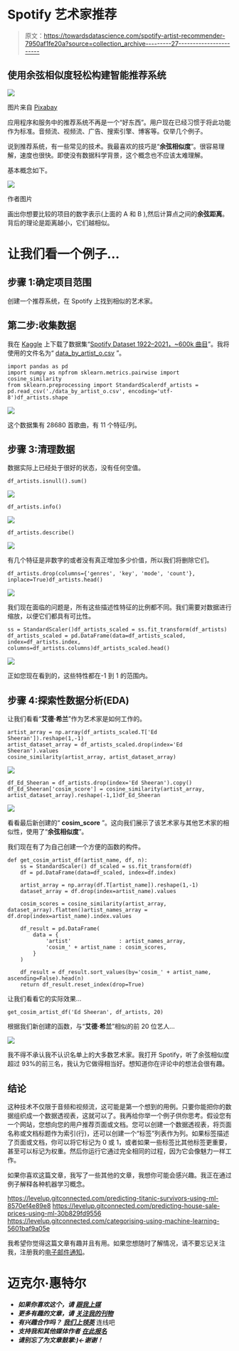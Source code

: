 # Spotify 艺术家推荐

> 原文：<https://towardsdatascience.com/spotify-artist-recommender-7950af1fe20a?source=collection_archive---------27----------------------->

## 使用余弦相似度轻松构建智能推荐系统

![](img/2bbf5cd7d9b4087d9892a803639a2956.png)

图片来自 [Pixabay](https://pixabay.com/photos/music-on-your-smartphone-spotify-1796117)

应用程序和服务中的推荐系统不再是一个“好东西”。用户现在已经习惯于将此功能作为标准。音频流、视频流、广告、搜索引擎、博客等。仅举几个例子。

说到推荐系统，有一些常见的技术。我最喜欢的技巧是“**余弦相似度**”。很容易理解，速度也很快。即使没有数据科学背景，这个概念也不应该太难理解。

基本概念如下。

![](img/46bc4d90a65b2b9b6c097838a0b02ba5.png)

作者图片

画出你想要比较的项目的数字表示(上面的 A 和 B ),然后计算点之间的**余弦距离**。背后的理论是距离越小，它们越相似。

# 让我们看一个例子…

## 步骤 1:确定项目范围

创建一个推荐系统，在 Spotify 上找到相似的艺术家。

## 第二步:收集数据

我在 [Kaggle](https://www.kaggle.com/) 上下载了数据集“[Spotify Dataset 1922–2021，~600k 曲目](https://www.kaggle.com/yamaerenay/spotify-dataset-19212020-160k-tracks)”。我将使用的文件名为“ [data_by_artist_o.csv](https://www.kaggle.com/yamaerenay/spotify-dataset-19212020-160k-tracks?select=data_by_artist_o.csv) ”。

```
import pandas as pd
import numpy as npfrom sklearn.metrics.pairwise import cosine_similarity
from sklearn.preprocessing import StandardScalerdf_artists = pd.read_csv('./data_by_artist_o.csv', encoding='utf-8')df_artists.shape
```

![](img/c5f860a981fe500957148a96c2f308b7.png)

这个数据集有 28680 首歌曲，有 11 个特征/列。

## 步骤 3:清理数据

数据实际上已经处于很好的状态，没有任何空值。

```
df_artists.isnull().sum()
```

![](img/e0f5df93f4d0f4b586be72bff238d04b.png)

```
df_artists.info()
```

![](img/01acefbcc9300fdb6a9f3b9f87eaa6cf.png)

```
df_artists.describe()
```

![](img/f24b3ab68db88ce6cb9fa19e9ffdcd49.png)

有几个特征是非数字的或者没有真正增加多少价值，所以我们将删除它们。

```
df_artists.drop(columns={'genres', 'key', 'mode', 'count'}, inplace=True)df_artists.head()
```

![](img/56bb350f3649344636e86be7d38e3eb3.png)

我们现在面临的问题是，所有这些描述性特征的比例都不同。我们需要对数据进行缩放，以便它们都具有可比性。

```
ss = StandardScaler()df_artists_scaled = ss.fit_transform(df_artists)
df_artists_scaled = pd.DataFrame(data=df_artists_scaled, index=df_artists.index, columns=df_artists.columns)df_artists_scaled.head()
```

![](img/5b98e267e9724f23c5be6c5dc67ba03f.png)

正如您现在看到的，这些特性都在-1 到 1 的范围内。

## 步骤 4:探索性数据分析(EDA)

让我们看看“**艾德·希兰**”作为艺术家是如何工作的。

```
artist_array = np.array(df_artists_scaled.T['Ed Sheeran']).reshape(1,-1)
artist_dataset_array = df_artists_scaled.drop(index='Ed Sheeran').values
cosine_similarity(artist_array, artist_dataset_array)
```

![](img/52331db6de5739ca226f6c68d1544405.png)

```
df_Ed_Sheeran = df_artists.drop(index='Ed Sheeran').copy()
df_Ed_Sheeran['cosim_score'] = cosine_similarity(artist_array, artist_dataset_array).reshape(-1,1)df_Ed_Sheeran
```

![](img/b42c6a9833a283ea97c85f6b0d131db1.png)

看看最后新创建的“ **cosim_score** ”。这向我们展示了该艺术家与其他艺术家的相似性，使用了“**余弦相似度**”。

我们现在有了为自己创建一个方便的函数的构件。

```
def get_cosim_artist_df(artist_name, df, n):
    ss = StandardScaler() df_scaled = ss.fit_transform(df)
    df = pd.DataFrame(data=df_scaled, index=df.index)

    artist_array = np.array(df.T[artist_name]).reshape(1,-1)
    dataset_array = df.drop(index=artist_name).values

    cosim_scores = cosine_similarity(artist_array, dataset_array).flatten()artist_names_array = df.drop(index=artist_name).index.values

    df_result = pd.DataFrame(
        data = {
            'artist'               : artist_names_array,
            'cosim_' + artist_name : cosim_scores,
        }
    )

    df_result = df_result.sort_values(by='cosim_' + artist_name, ascending=False).head(n)    
    return df_result.reset_index(drop=True)
```

让我们看看它的实际效果…

```
get_cosim_artist_df('Ed Sheeran', df_artists, 20)
```

根据我们新创建的函数，与“**艾德·希兰**”相似的前 20 位艺人…

![](img/e4759a8ade612296eb59cc02d565da62.png)

我不得不承认我不认识名单上的大多数艺术家。我打开 Spotify，听了余弦相似度超过 93%的前三名，我认为它做得相当好。想知道你在评论中的想法会很有趣。

## 结论

这种技术不仅限于音频和视频流，这可能是第一个想到的用例。只要你能把你的数据组织成一个数据透视表，这就可以了。我再给你举一个例子供你思考。假设您有一个网站，您想向您的用户推荐页面或文档。您可以创建一个数据透视表，将页面名称或文档标题作为索引(行)，还可以创建一个“标签”列表作为列。如果标签描述了页面或文档，你可以将它标记为 0 或 1，或者如果一些标签比其他标签更重要，甚至可以标记为权重。然后你运行它通过完全相同的过程，因为它会像魅力一样工作。

如果你喜欢这篇文章，我写了一些其他的文章，我想你可能会感兴趣。我正在通过例子解释各种机器学习概念。

<https://levelup.gitconnected.com/predicting-titanic-survivors-using-ml-8570ef4e89e8>  <https://levelup.gitconnected.com/predicting-house-sale-prices-using-ml-30b829fd9556>  <https://levelup.gitconnected.com/categorising-using-machine-learning-5601baf9a05e>  

我希望你觉得这篇文章有趣并且有用。如果您想随时了解情况，请不要忘记关注我，注册我的[电子邮件通知](https://whittle.medium.com/subscribe)。

# 迈克尔·惠特尔

*   ***如果你喜欢这个，请*** [***跟我上媒***](https://whittle.medium.com/)
*   ***更多有趣的文章，请*** [***关注我的刊物***](https://medium.com/trading-data-analysis)
*   ***有兴趣合作吗？*** [***我们上领英***](https://www.linkedin.com/in/miwhittle/) 连线吧
*   ***支持我和其他媒体作者*** [***在此报名***](https://whittle.medium.com/membership)
*   ***请别忘了为文章鼓掌:)←谢谢！***